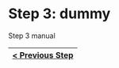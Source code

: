 # Step 3: dummy

Step 3 manual

[{]: <helper> (navStep)

| [< Previous Step](step2.md) |
|:----------------------|

[}]: #